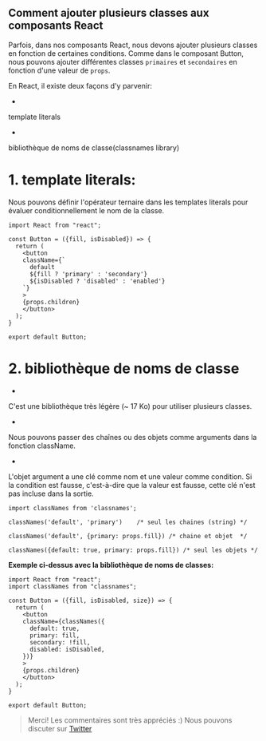 ## Comment ajouter plusieurs classes aux composants React

Parfois, dans nos composants React, nous devons ajouter plusieurs classes en fonction de certaines conditions. Comme dans le composant Button, nous pouvons ajouter différentes classes `primaires` et `secondaires` en fonction d'une valeur de `props`.

En React, il existe deux façons d'y parvenir:

     
- 
template literals
     
- 
bibliothèque de noms de classe(classnames library)

# 1. template literals:

Nous pouvons définir l'opérateur ternaire dans les templates literals pour évaluer conditionnellement le nom de la classe.


```
import React from "react";

const Button = ({fill, isDisabled}) => {
  return (
    <button
    className={`
      default
      ${fill ? 'primary' : 'secondary'}
      ${isDisabled ? 'disabled' : 'enabled'}
    `}
    >
    {props.children}
    </button>
  );
}

export default Button;
``` 
# 2. bibliothèque de noms de classe

     
- 
C'est une bibliothèque très légère (~ 17 Ko) pour utiliser plusieurs classes.
    
- 
 Nous pouvons passer des chaînes ou des objets comme arguments dans la fonction className.
     
- 
L'objet argument a une clé comme nom et une valeur comme condition. Si la condition est fausse, c'est-à-dire que la valeur est fausse, cette clé n'est pas incluse dans la sortie.


```
import classNames from 'classnames';

classNames('default', 'primary')    /* seul les chaines (string) */

classNames('default', {primary: props.fill}) /* chaine et objet  */

classNames({default: true, primary: props.fill}) /* seul les objets */

``` 
**Exemple ci-dessus avec la bibliothèque de noms de classes:**


```
import React from "react";
import classNames from "classnames";

const Button = ({fill, isDisabled, size}) => {
  return (
    <button
    className={classNames({
      default: true,
      primary: fill,
      secondary: !fill,
      disabled: isDisabled,
    })}
    >
    {props.children}
    </button>
  );
}

export default Button;
``` 


> Merci! Les commentaires sont très appréciés :) Nous pouvons discuter sur  [Twitter](https://twitter.com/AdechinaAlao)  
